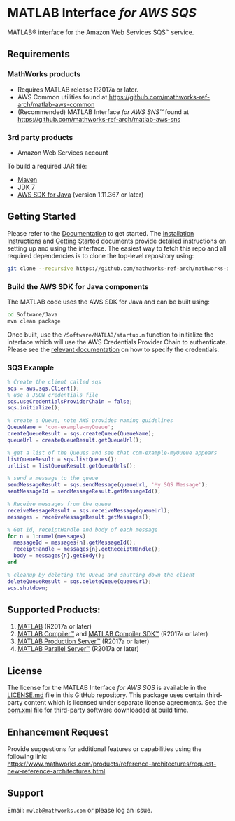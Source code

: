 # MATLAB Interface *for AWS SQS*

MATLAB® interface for the Amazon Web Services SQS™ service.

## Requirements
### MathWorks products
* Requires MATLAB release R2017a or later.
* AWS Common utilities found at https://github.com/mathworks-ref-arch/matlab-aws-common
* (Recommended) MATLAB Interface *for AWS SNS™* found at https://github.com/mathworks-ref-arch/matlab-aws-sns

### 3rd party products
* Amazon Web Services account   

To build a required JAR file:   
* [Maven](https://maven.apache.org/)
* JDK 7
* [AWS SDK for Java](https://aws.amazon.com/sdk-for-java/) (version 1.11.367 or later)

## Getting Started
Please refer to the [Documentation](Documentation/README.md) to get started.
The [Installation Instructions](Documentation/Installation.md) and [Getting Started](Documentation/GettingStarted.md) documents provide detailed instructions on setting up and using the interface. The easiest way to
fetch this repo and all required dependencies is to clone the top-level repository using:

```bash
git clone --recursive https://github.com/mathworks-ref-arch/mathworks-aws-support.git
```

### Build the AWS SDK for Java components
The MATLAB code uses the AWS SDK for Java and can be built using:
```bash
cd Software/Java
mvn clean package
```

Once built, use the ```/Software/MATLAB/startup.m``` function to initialize the interface which will use the
AWS Credentials Provider Chain to authenticate. Please see the [relevant documentation](Documentation/Authentication.md)
on how to specify the credentials.

### SQS Example
```matlab
% Create the client called sqs
sqs = aws.sqs.Client();
% use a JSON credentials file
sqs.useCredentialsProviderChain = false;
sqs.initialize();

% create a Queue, note AWS provides naming guidelines
QueueName = 'com-example-myQueue';
createQueueResult = sqs.createQueue(QueueName);
queueUrl = createQueueResult.getQueueUrl();

% get a list of the Queues and see that com-example-myQueue appears
listQueueResult = sqs.listQueues();
urlList = listQueueResult.getQueueUrls();

% send a message to the queue
sendMessageResult = sqs.sendMessage(queueUrl, 'My SQS Message');
sentMessageId = sendMessageResult.getMessageId();

% Receive messages from the queue
receiveMessageResult = sqs.receiveMessage(queueUrl);
messages = receiveMessageResult.getMessages();

% Get Id, receiptHandle and body of each message
for n = 1:numel(messages)
  messageId = messages{n}.getMessageId();
  receiptHandle = messages{n}.getReceiptHandle();
  body = messages{n}.getBody();
end

% cleanup by deleting the Queue and shutting down the client
deleteQueueResult = sqs.deleteQueue(queueUrl);
sqs.shutdown;
```

## Supported Products:
1. [MATLAB](https://www.mathworks.com/products/matlab.html) (R2017a or later)
2. [MATLAB Compiler™](https://www.mathworks.com/products/compiler.html) and [MATLAB Compiler SDK™](https://www.mathworks.com/products/matlab-compiler-sdk.html) (R2017a or later)
3. [MATLAB Production Server™](https://www.mathworks.com/products/matlab-production-server.html) (R2017a or later)
4. [MATLAB Parallel Server™](https://www.mathworks.com/products/distriben.html) (R2017a or later)

## License
The license for the MATLAB Interface *for AWS SQS* is available in the [LICENSE.md](LICENSE.md) file in this GitHub repository. This package uses certain third-party content which is licensed under separate license agreements. See the [pom.xml](Software/Java/pom.xml) file for third-party software downloaded at build time.

## Enhancement Request
Provide suggestions for additional features or capabilities using the following link:   
https://www.mathworks.com/products/reference-architectures/request-new-reference-architectures.html

## Support
Email: `mwlab@mathworks.com` or please log an issue.    

[//]: #  (Copyright 2018 The MathWorks, Inc.)
